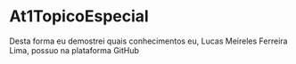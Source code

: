 # At1TopicoEspecial
Desta forma eu demostrei quais conhecimentos eu, Lucas Meireles Ferreira Lima, possuo na plataforma GitHub

